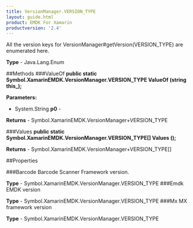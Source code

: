 ```yaml
---
title: VersionManager.VERSION_TYPE
layout: guide.html 
product: EMDK For Xamarin 
productversion: '2.4' 
---
```

All the version keys for VersionManager#getVersion(VERSION_TYPE) are enumerated here.

**Type** - Java.Lang.Enum

##Methods
###ValueOf
**public static Symbol.XamarinEMDK.VersionManager.VERSION_TYPE ValueOf (string this_);**


        

**Parameters:** 

* System.String **p0** - 

**Returns** - Symbol.XamarinEMDK.VersionManager+VERSION_TYPE

###Values
**public static Symbol.XamarinEMDK.VersionManager.VERSION_TYPE[] Values ();**


        


**Returns** - Symbol.XamarinEMDK.VersionManager+VERSION_TYPE[]

##Properties

###Barcode
Barcode Scanner Framework version.

**Type** - Symbol.XamarinEMDK.VersionManager.VERSION_TYPE
###Emdk
EMDK version

**Type** - Symbol.XamarinEMDK.VersionManager.VERSION_TYPE
###Mx
MX framework version

**Type** - Symbol.XamarinEMDK.VersionManager.VERSION_TYPE


